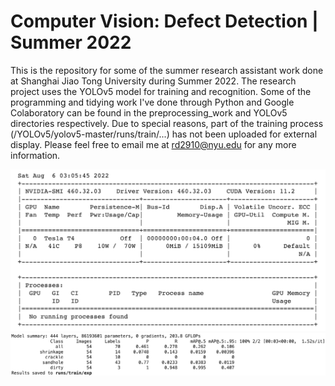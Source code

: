 # Computer Vision: Defect Detection | Summer 2022
This is the repository for some of the summer research assistant work done at Shanghai Jiao Tong University during Summer 2022. The research project uses the YOLOv5 model for training and recognition. Some of the programming and tidying work I've done through Python and Google Colaboratory can be found in the preprocessing_work and YOLOv5 directories respectively. Due to special reasons, part of the training process (/YOLOv5/yolov5-master/runs/train/...) has not been uploaded for external display. Please feel free to email me at rd2910@nyu.edu for any more information.


<img width="600" alt="processing_img_1" src="https://github.com/ruoheng-du/computer-vision-defect-detection/raw/main/assets/processing_img_1.png">

<img width="800" alt="processing_img_2" src="https://github.com/ruoheng-du/computer-vision-defect-detection/raw/main/assets/processing_img_2.png">
